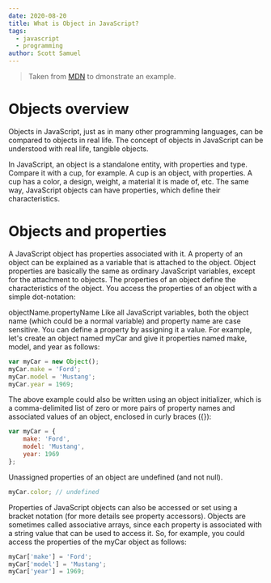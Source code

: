 ```yaml
---
date: 2020-08-20
title: What is Object in JavaScript?
tags:
  - javascript
  - programming
author: Scott Samuel
---
```

> Taken from [MDN](https://developer.mozilla.org/en-US/docs/Web/JavaScript/Guide/Working_with_Objects) to dmonstrate an example.

# Objects overview
Objects in JavaScript, just as in many other programming languages, can be compared to objects in real life. The concept of objects in JavaScript can be understood with real life, tangible objects.

In JavaScript, an object is a standalone entity, with properties and type. Compare it with a cup, for example. A cup is an object, with properties. A cup has a color, a design, weight, a material it is made of, etc. The same way, JavaScript objects can have properties, which define their characteristics.

# Objects and properties
A JavaScript object has properties associated with it. A property of an object can be explained as a variable that is attached to the object. Object properties are basically the same as ordinary JavaScript variables, except for the attachment to objects. The properties of an object define the characteristics of the object. You access the properties of an object with a simple dot-notation:

objectName.propertyName
Like all JavaScript variables, both the object name (which could be a normal variable) and property name are case sensitive. You can define a property by assigning it a value. For example, let's create an object named myCar and give it properties named make, model, and year as follows:

```js
var myCar = new Object();
myCar.make = 'Ford';
myCar.model = 'Mustang';
myCar.year = 1969;
```

The above example could also be written using an object initializer, which is a comma-delimited list of zero or more pairs of property names and associated values of an object, enclosed in curly braces ({}):

```js
var myCar = {
    make: 'Ford',
    model: 'Mustang',
    year: 1969
};
```
Unassigned properties of an object are undefined (and not null).

```js
myCar.color; // undefined
```
Properties of JavaScript objects can also be accessed or set using a bracket notation (for more details see property accessors). Objects are sometimes called associative arrays, since each property is associated with a string value that can be used to access it. So, for example, you could access the properties of the myCar object as follows:

```js
myCar['make'] = 'Ford';
myCar['model'] = 'Mustang';
myCar['year'] = 1969;
```